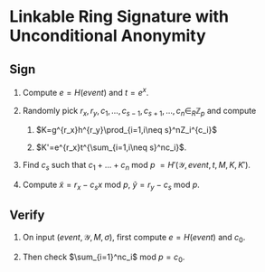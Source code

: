 # Linkable Ring Signature with Unconditional Anonymity

## Sign

1. Compute $e=H(event)$ and $t=e^x$.

1. Randomly pick $r_x, r_y, c_1 ,..., c_{s-1}, c_{s+1},...,c_n \in_R \mathbb{Z}_p$ and compute

    1. $K=g^{r_x}h^{r_y}\prod_{i=1,i\neq s}^nZ_i^{c_i}$

    1. $K'=e^{r_x}t^{\sum_{i=1,i\neq s}^nc_i}$.

1. Find $c_s$ such that $c_1+...+c_n$ mod $p$ $=H'(\mathcal{Y},event,t,M,K,K')$.

1. Compute $\tilde{x}=r_x-c_sx$ mod $p$, $\tilde{y}=r_y-c_s$ mod $p$.

## Verify

1. On input $(event,\mathcal{Y},M,\sigma)$, first compute $e=H(event)$ and $c_0$.

1. Then check $\sum_{i=1}^nc_i$ mod $p=c_0$.